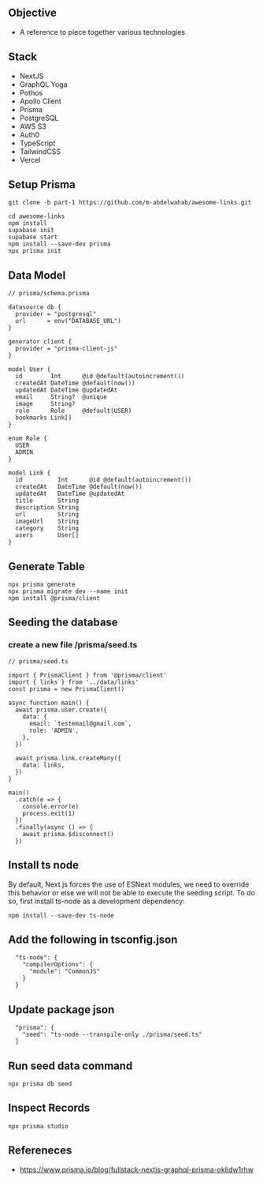 ## Objective
- A reference to piece together various technologies

## Stack
- NextJS
- GraphQL Yoga
- Pothos
- Apollo Client
- Prisma
- PostgreSQL
- AWS S3
- Auth0
- TypeScript
- TailwindCSS
- Vercel

## Setup Prisma
```
git clone -b part-1 https://github.com/m-abdelwahab/awesome-links.git

cd awesome-links
npm install
supabase init
supabase start
npm install --save-dev prisma
npx prisma init
```

## Data Model
```
// prisma/schema.prisma

datasource db {
  provider = "postgresql"
  url      = env("DATABASE_URL")
}

generator client {
  provider = "prisma-client-js"
}

model User {
  id        Int      @id @default(autoincrement())
  createdAt DateTime @default(now())
  updatedAt DateTime @updatedAt
  email     String?  @unique
  image     String?
  role      Role     @default(USER)
  bookmarks Link[]
}

enum Role {
  USER
  ADMIN
}

model Link {
  id          Int      @id @default(autoincrement())
  createdAt   DateTime @default(now())
  updatedAt   DateTime @updatedAt
  title       String
  description String
  url         String
  imageUrl    String
  category    String
  users       User[]
}
```

## Generate Table
```
npx prisma generate
npx prisma migrate dev --name init
npm install @prisma/client
```

## Seeding the database
### create a new file /prisma/seed.ts
```
// prisma/seed.ts

import { PrismaClient } from '@prisma/client'
import { links } from '../data/links'
const prisma = new PrismaClient()

async function main() {
  await prisma.user.create({
    data: {
      email: `testemail@gmail.com`,
      role: 'ADMIN',
    },
  })

  await prisma.link.createMany({
    data: links,
  })
}

main()
  .catch(e => {
    console.error(e)
    process.exit(1)
  })
  .finally(async () => {
    await prisma.$disconnect()
  })
```

## Install ts node
By default, Next.js forces the use of ESNext modules, we need to override this behavior or else we will not be able to execute the seeding script. To do so, first install ts-node as a development dependency:
```
npm install --save-dev ts-node
```

## Add the following in tsconfig.json
```
  "ts-node": {
    "compilerOptions": {
      "module": "CommonJS"
    }
  }
```

## Update package json
```
  "prisma": {
    "seed": "ts-node --transpile-only ./prisma/seed.ts"
  }
```

## Run seed data command
```
npx prisma db seed
```

## Inspect Records
```
npx prisma studio
```

## Refereneces
- https://www.prisma.io/blog/fullstack-nextjs-graphql-prisma-oklidw1rhw